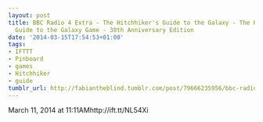 ```yaml
---
layout: post
title: BBC Radio 4 Extra - The Hitchhiker's Guide to the Galaxy - The Hitchhiker's
  Guide to the Galaxy Game - 30th Anniversary Edition
date: '2014-03-15T17:54:53+01:00'
tags:
- IFTTT
- Pinboard
- games
- Hitchhiker
- guide
tumblr_url: http://fabiantheblind.tumblr.com/post/79666235956/bbc-radio-4-extra-the-hitchhikers-guide-to-the
---
```

March 11, 2014 at 11:11AMhttp://ift.tt/NL54Xi
